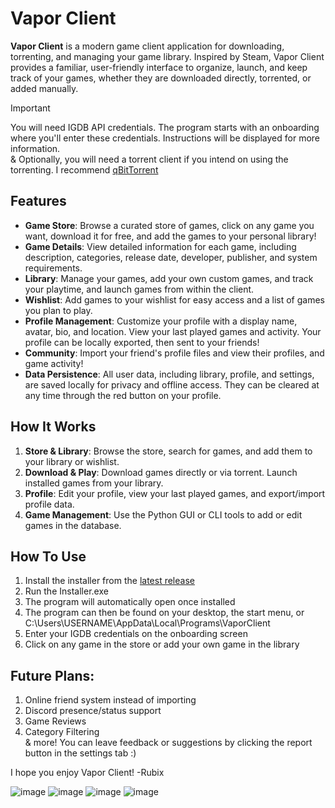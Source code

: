 # Vapor Client

**Vapor Client** is a modern game client application for downloading, torrenting, and managing your game library. Inspired by Steam, Vapor Client provides a familiar, user-friendly interface to organize, launch, and keep track of your games, whether they are downloaded directly, torrented, or added manually.

> [!IMPORTANT]
> You will need IGDB API credentials. The program starts with an onboarding where you'll enter these credentials. Instructions will be displayed for more information. <br>
> & Optionally, you will need a torrent client if you intend on using the torrenting. I recommend [qBitTorrent](https://www.qbittorrent.org/download)

## Features

- **Game Store**: Browse a curated store of games, click on any game you want, download it for free, and add the games to your personal library!
- **Game Details**: View detailed information for each game, including description, categories, release date, developer, publisher, and system requirements.
- **Library**: Manage your games, add your own custom games, and track your playtime, and launch games from within the client.
- **Wishlist**: Add games to your wishlist for easy access and a list of games you plan to play.
- **Profile Management**: Customize your profile with a display name, avatar, bio, and location. View your last played games and activity. Your profile can be locally exported, then sent to your friends!
- **Community**: Import your friend's profile files and view their profiles, and game activity!
- **Data Persistence**: All user data, including library, profile, and settings, are saved locally for privacy and offline access. They can be cleared at any time through the red button on your profile.

## How It Works

1. **Store & Library**: Browse the store, search for games, and add them to your library or wishlist.
2. **Download & Play**: Download games directly or via torrent. Launch installed games from your library.
3. **Profile**: Edit your profile, view your last played games, and export/import profile data.
4. **Game Management**: Use the Python GUI or CLI tools to add or edit games in the database.

## How To Use

1. Install the installer from the [latest release](https://github.com/LeRubix/VaporClient/releases/latest)
2. Run the Installer.exe
3. The program will automatically open once installed
4. The program can then be found on your desktop, the start menu, or C:\Users\USERNAME\AppData\Local\Programs\VaporClient
5. Enter your IGDB credentials on the onboarding screen
6. Click on any game in the store or add your own game in the library

## Future Plans:
1. Online friend system instead of importing
2. Discord presence/status support
3. Game Reviews
4. Category Filtering <br>
& more! You can leave feedback or suggestions by clicking the report button in the settings tab :)

I hope you enjoy Vapor Client!
-Rubix

![image](https://github.com/user-attachments/assets/1b47335d-10dc-4577-87e4-85ccda00b61c)
![image](https://github.com/user-attachments/assets/80253dc9-8b48-4c19-a3a5-d31806e3830b)
![image](https://github.com/user-attachments/assets/5948393f-b6cb-466a-ad1c-361711f8f11d)
![image](https://github.com/user-attachments/assets/b729f804-d19b-4450-bc79-b54d571acda6)
